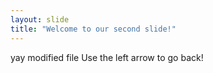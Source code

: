 ```yaml
---
layout: slide
title: "Welcome to our second slide!"
---
```

yay modified file
Use the left arrow to go back!
